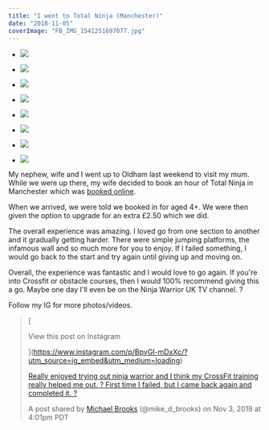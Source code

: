 ```yaml
---
title: "I went to Total Ninja (Manchester)"
date: "2018-11-05"
coverImage: "FB_IMG_1541251697077.jpg"
---
```


- ![](/blog/wp-content/uploads/2018/11/FB_IMG_1541251697077.jpg)
    
- ![](/blog/wp-content/uploads/2018/11/FB_IMG_1541251703045.jpg)
    
- ![](/blog/wp-content/uploads/2018/11/IMG_20181103_104028.jpg)
    
- ![](/blog/wp-content/uploads/2018/11/IMG_20181103_104042.jpg)
    
- ![](/blog/wp-content/uploads/2018/11/IMG_20181103_104129.jpg)
    
- ![](/blog/wp-content/uploads/2018/11/IMG_20181103_104200.jpg)
    
- ![](/blog/wp-content/uploads/2018/11/MVIMG_20181103_103826.jpg)
    
- ![](/blog/wp-content/uploads/2018/11/MVIMG_20181103_104058.jpg)
    

My nephew, wife and I went up to Oldham last weekend to visit my mum. While we were up there, my wife decided to book an hour of Total Ninja in Manchester which was [booked online](http://www.totalninja.co.uk/).

When we arrived, we were told we booked in for aged 4+. We were then given the option to upgrade for an extra £2.50 which we did.

The overall experience was amazing. I loved go from one section to another and it gradually getting harder. There were simple jumping platforms, the infamous wall and so much more for you to enjoy. If I failed something, I would go back to the start and try again until giving up and moving on.

Overall, the experience was fantastic and I would love to go again. If you're into Crossfit or obstacle courses, then I would 100% recommend giving this a go. Maybe one day I'll even be on the Ninja Warrior UK TV channel. ?

Follow my IG for more photos/videos.

> [
> 
> View this post on Instagram
> 
> ](https://www.instagram.com/p/BpvGI-mDxXc/?utm_source=ig_embed&utm_medium=loading)
> 
> [Really enjoyed trying out ninja warrior and I think my CrossFit training really helped me out. ? First time I failed, but I came back again and completed it. ?](https://www.instagram.com/p/BpvGI-mDxXc/?utm_source=ig_embed&utm_medium=loading)
> 
> A post shared by [Michael Brooks](https://www.instagram.com/mike_d_brooks/?utm_source=ig_embed&utm_medium=loading) (@mike\_d\_brooks) on Nov 3, 2018 at 4:01pm PDT

